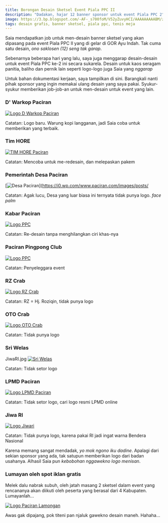 ```yaml
---
title: Borongan Desain Sketsel Event Piala PPC II
description: "Dadakan, hajar 12 banner sponsor untuk event Piala PPC 2"
image: https://3.bp.blogspot.com/-AF-_s700foM/V52yZuvyHCI/AAAAAAAAABM/zQsM2JepxhoysGTRslUKLDKRJzaPXUqsACLcB/s640/desain.jpg
tags: desain grafis, banner sketsel, piala ppc, tenis meja
---
```

Saia mendapatkan job untuk men-desain banner sketsel yang akan dipasang pada event Piala PPC II yang di gelar di GOR Ayu Indah. Tak cuma satu desain, _ono saklosen (12) seng tak garap_.<!--more--> 

Sebenarnya beberapa hari yang lalu, saya juga menggarap desain-desain untuk event Piala PPC ke-2 ini secara sukarela. Desain untuk kaos seragam panitia, baliho dan pernik lain seperti logo-logo juga Saia yang _nggarap_

Untuk bahan dokumentasi kerjaan, saya tampilkan di sini. Barangkali nanti pihak sponsor yang ingin memakai ulang desain yang saya pakai. Syukur-syukur memberikan job-job-an untuk men-desain untuk event yang lain.

### D' Warkop Paciran

[![Logo D Warkop Paciran](https://i0.wp.com/www.paciran.com/images/posts/DWRAKOP.jpg?resize=800,120)](https://i0.wp.com/www.paciran.com/images/posts/DWRAKOP.jpg)

Catatan: Logo baru. Warung kopi langganan, jadi Saia coba untuk memberikan yang terbaik.

### Tim HORE

[![TIM HORE Paciran](https://i0.wp.com/www.paciran.com/images/posts/TIMHORE.jpg?resize=800,120)](https://i0.wp.com/www.paciran.com/images/posts/TIMHORE.jpg)

Catatan: Mencoba untuk me-redesain, dan melepaskan pakem

### Pemerintah Desa Paciran

[![Desa Paciran](https://i0.wp.com/www.paciran.com/images/posts/desa-paciran.jpg?resize=800,120)](https://i0.wp.com/www.paciran.com/images/posts/

Catatan: Agak lucu, Desa yang luar biasa ini ternyata tidak punya logo. _face palm_

### Kabar Paciran

[![Logo PPC](https://i0.wp.com/www.paciran.com/images/posts/KABAR_PACIRAN.jpg?resize=800,120)](https://i0.wp.com/www.paciran.com/images/posts/KABAR_PACIRAN.jpg)

Catatan: Re-desain tanpa menghilangkan ciri khas-nya

### Paciran Pingpong Club

[![Logo PPC](https://i0.wp.com/www.paciran.com/images/posts/PPC2.jpg?resize=800,120)](https://i0.wp.com/www.paciran.com/images/posts/TIMHORE.jpg)

Catatan: Penyeleggara event

### RZ Crab

[![Logo RZ Crab](https://i0.wp.com/www.paciran.com/images/posts/RZcrab.jpg?resize=800,120)](https://i0.wp.com/www.paciran.com/images/posts/RZcrab.jpg)

Catatan: RZ = Hj. Roziqin, tidak punya logo

### OTO Crab

[![Logo OTO Crab](https://i0.wp.com/www.paciran.com/images/psosts/otocrab.jpg?resize=?resize=800,120)](https://i0.wp.com/www.paciran.com/images/posts/otocrab.jpg)

Catatan: Tidak punya logo

### Sri Welas
JiwaRI.jpg
[![Sri Welas](https://i0.wp.com/www.paciran.com/images/posts?sri-welas.jpgresize=800,120)](https://i0.wp.com/www.paciran.com/images/posts/sri-welas.jpg)

Catatan: Tidak setor logo

### LPMD Paciran

[![Logo LPMD Paciran](https://i0.wp.com/www.paciran.com/images/posts/LPMD.jpg?resize=800,120)](https://i0.wp.com/www.paciran.com/images/posts/JiwaRI.jpg)

Catatan: Tidak setor logo, cari logo resmi LPMD online

### Jiwa RI

[![Logo Jiwari](https://i0.wp.com/www.paciran.com/images/posts/JiwaRI.jpg?resize=800,120)](https://i0.wp.com/www.paciran.com/images/posts/JiwaRI.jpg)

Catatan: Tidak punya logo, karena pakai RI jadi ingat warna Bendera Nasional

Karena memang sangat mendadak, _yo mok ngono iku dadine_. Apalagi dari sekian sponsor yang ada, tak satupun memberikan logo dari badan usahanya. Alhasil Saia pun _kebobohan nggawekno logo menisan_.

### Lumayan oleh spot iklan gratis

Melek dalu nabrak subuh, oleh jatah masang 2 sketsel dalam event yang rencananya akan diikuti oleh peserta yang berasal dari 4 Kabupaten. Lumayanlah...

[![Logo Paciran Lamongan](https://i0.wp.com/www.paciran.com/images/posts/paciran.com.jpg?resize=800,120)](https://i0.wp.com/www.paciran.com/images/posts/paciran.com.jpg)

Awas gak dipajang, pok titeni pan njaluk gawekno desain maneh. Hahaha...
